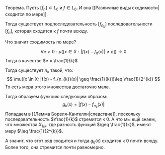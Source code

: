 Теорема. Пусть $[f_{n}] \subset L_{0}$ и $f \in L_{0}$. И она [[Различные виды сходимости|сходится по мере]].

Тогда существует подпоследовательность $[f_{n_{k}}]$ последовательности $[f_{n}]$, которая сходится к $f$ почти всюду.

Что значит сходимость по мере?

$$
\forall e > 0: \mu([x \in X: |f(x) - f_{n}(x)| \geq e]) \rightarrow 0
$$
Тогда в качестве $e = \frac{1}{k}$ 

Тогда существует $n_{k}$ такой, что:
$$
\mu([x \in X: |f(x) - f_{n_{k}}(x)| \geq \frac{1}{k}])\leq \frac{1}{2^{k}}
$$
То есть мера этого множества достаточно мала.

Тогда образуем функцию следующим образом:
$$
g_{k}(x) = |f(x) - f_{n_{k}}(x)|
$$
Попадаем в [[Лемма Бореля-Кантелли|следствие]], поскольку последовательность $\frac{1}{k}$ стремится к 0. А что мы ещё знаем, что множества $X_{1/k}$, где разность функций $\geq \frac{1}{k}$, имеют меру $\leq \frac{1}{2^{k}}$.

А значит, что этот ряд сходится и тогда $g_{k}(x)$ сходится к 0 почти всюду. Более того, она стремится почти равномерно.

